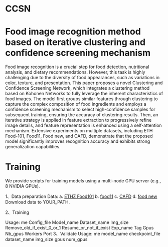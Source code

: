 # CCSN
# Food image recognition method based on iterative clustering and confidence screening mechanism

Food image recognition is a crucial step for food detection, nutritional analysis, and dietary recommendations. However, this task is highly challenging due to the diversity of food appearances, such as variations in color, texture, and presentation. This paper proposes a novel Clustering and Confidence Screening Network, which integrates a clustering method based on Kohonen Networks to fully leverage the inherent characteristics of food images. The model first groups similar features through clustering to capture the complex composition of food ingredients and employs a confidence screening mechanism to select high-confidence samples for subsequent training, ensuring the accuracy of clustering results. Then, an iterative strategy is applied in feature extraction to progressively refine image details, and feature representation is enhanced using a self-attention mechanism. Extensive experiments on multiple datasets, including ETH Food-101, Food11, Food new, and CAFD, demonstrate that the proposed model significantly improves recognition accuracy and exhibits strong generalization capabilities.

# Training
We provide scripts for training models using a multi-node GPU server (e.g., 8 NVIDIA GPUs).

1、Data preparation
Data:
a. [ETHZ Food101](https://data.vision.ee.ethz.ch/cvl/datasets_extra/food-101/)
b. [food11](https://www.kaggle.com/datasets/vermaavi/food11)
c. [CAFD](https://github.com/IS2AI/Central-Asian-Food-Dataset)
d. [food new](https://www.kaggle.com/datasets/pranavkathar/foodnew)
Download data to YOUR_PATH.

2、Training

Usage: me Config_file Model_name Dataset_name Img_size Remove_old_if_exist_0_or_1 Resume_or_not_if_exist Exp_name Tag Gpus Nb_gpus Workers Port
3、Validate
Usage: me model_name checkpoint_file dataset_name img_size gpus num_gpus


